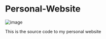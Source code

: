 # Personal-Website

![image](https://user-images.githubusercontent.com/43221618/161397153-d0ee0fa9-eff0-4c4d-8f4f-8a23351aeb03.png)

This is the source code to my personal website
